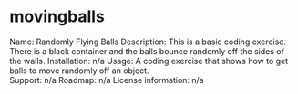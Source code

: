 # movingballs
Name: Randomly Flying Balls
Description: This is a basic coding exercise. There is a black container and the balls bounce randomly off the sides of the walls.
Installation: n/a
Usage: A coding exercise that shows how to get balls to move randomly off an object.  
Support: n/a
Roadmap: n/a
License information: n/a  
